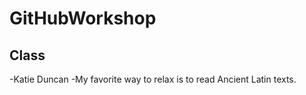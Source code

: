 
# GitHubWorkshop

## Class
-Katie Duncan
    -My favorite way to relax is to read Ancient Latin texts.